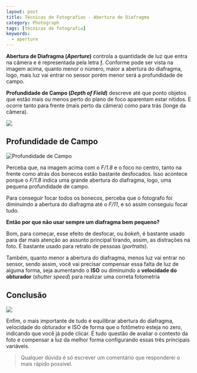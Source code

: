 ```yaml
---
layout: post
title: Técnicas de Fotografias - Abertura de Diafragma
category: Photograph
tags: [técnicas de fotografia]
keywords:
  - aperture
---
```


**Abertura de Diafragma (*****Aperture*****)** controla a quantidade de luz que entra na câmera e é representada pela letra ƒ. Conforme pode ser vista na imagem acima, quanto menor o número, maior a abertura do diafragma, logo, mais luz vai entrar no sensor porém menor será a profundidade de campo.

**Profundidade de Campo (*****Depth of Field*****)** descreve até que ponto objetos que estão mais ou menos perto do plano de foco aparentam estar nítidos. E ocorre tanto para frente (mais perto da câmera) como para trás (longe da câmera).

![](https://cdn.photographypro.com/wp-content/uploads/2017/12/aperture-10.png)

## Profundidade de Campo

![Profundidade de Campo](https://lh3.googleusercontent.com/aNxT3_WI8QrvA1lbP-Cuxn8rqcTOlseDfwPLtMpJfWq7cAn14CUO47zqQH42wLBqwOmOHlPWvxmapdoE2jkfVJYFE3YnikS8YqsPFWV4Dapy9DIJlMHmiHn4wba4e3STO7ob4CM)

Perceba que, na imagem acima com o *F/1.8* e o foco no centro, tanto na frente como atrás dos bonecos estão bastante desfocados. Isso acontece porque o *F/1.8* indica uma grande abertura do diafragma, logo, uma pequena profundidade de campo.

Para conseguir focar todos os bonecos, perceba que o fotografo foi diminuindo a abertura do diafragma até o *F/11*, e só assim conseguiu focar tudo.

**Então por que não usar sempre um diafragma bem pequeno?**

Bom, para começar, esse efeito de desfocar, ou *bokeh*, é bastante usado para dar mais atenção ao assunto principal tirando, assim, as distrações na foto. É bastante usado para retrato de pessoas (*portraits*).

Também, quanto menor a abertura do diafragma, menos luz vai entrar no sensor, sendo assim, você vai precisar compensar essa falta de luz de alguma forma, seja aumentando o **ISO** ou diminuindo a **velocidade do obturador** (*shutter speed*) para realizar uma correta fotometria

## Conclusão



![](https://cdn.photographypro.com/wp-content/uploads/2017/11/exposure-triangle-diagram2-300x271@2x.png)

Enfim, o mais importante de tudo é equilibrar abertura do diafragma, velocidade do obturador e ISO de forma que o fotômetro esteja no zero, indicando que você já pode clicar. É tudo questão de avaliar o contexto da foto e compensar a luz da melhor forma configurando essas três principais variáveis.

> Qualquer dúvida é só escrever um comentário que responderei o mais rápido possível.


